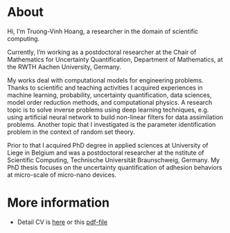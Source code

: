 # About
Hi, I’m Truong-Vinh Hoang,
a researcher in the domain of scientific computing.

Currently, I’m working as a postdoctoral researcher at the Chair of Mathematics for Uncertainty Quantification, Department of Mathematics, at the RWTH Aachen University,
Germany. 

My works deal with computational models for engineering problems. 
Thanks to scientific and teaching activities I acquired experiences in machine learning, probability, uncertainty quantification, data sciences, 
model order reduction methods, and computational physics.
A research topic is to solve inverse problems using deep learning techniques, e.g. using artificial  neural network to build non-linear filters 
for data assimilation problems. 
Another topic that I investigated is the parameter identification problem in the context of random set theory. 

Prior to that I acquired PhD degree in applied sciences at University of Liege in Belgium and was a postdoctoral researcher at the nstitute of Scientific Computing, Technische Universität Braunschweig, Germany. 
My PhD thesis focuses on the uncertainty quantification of adhesion behaviors at micro-scale of micro-nano devices. 

# More information
- Detail CV is [here](cv/cv_en2021.md) or this [pdf-file](cv/cv_en2021.pdf)
